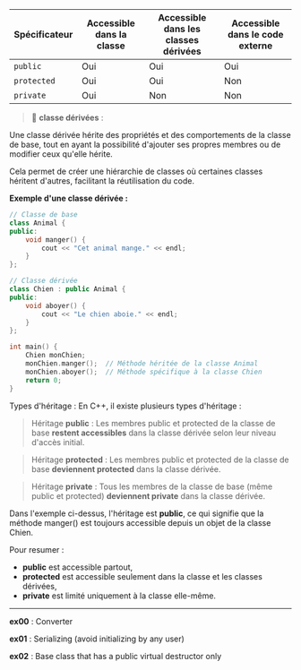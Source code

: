 | Spécificateur  | Accessible dans la classe | Accessible dans les **classes dérivées** | Accessible dans le code externe |
|----------------|---------------------------|--------------------------------------|----------------------------------|
| `public`       | Oui                       | Oui                                  | Oui                              |
| `protected`    | Oui                       | Oui                                  | Non                              |
| `private`      | Oui                       | Non                                  | Non                              |

> 🤔 **classe dérivées** :

Une classe dérivée hérite des propriétés et des comportements de la classe de base, tout en ayant la possibilité d'ajouter ses propres membres ou de modifier ceux qu'elle hérite.

Cela permet de créer une hiérarchie de classes où certaines classes héritent d'autres, facilitant la réutilisation du code.

**Exemple d'une classe dérivée :**

```cpp
// Classe de base
class Animal {
public:
    void manger() {
        cout << "Cet animal mange." << endl;
    }
};

// Classe dérivée
class Chien : public Animal {
public:
    void aboyer() {
        cout << "Le chien aboie." << endl;
    }
};

int main() {
    Chien monChien;
    monChien.manger();  // Méthode héritée de la classe Animal
    monChien.aboyer();  // Méthode spécifique à la classe Chien
    return 0;
}
```

Types d'héritage :
En C++, il existe plusieurs types d'héritage :

> Héritage **public** :
Les membres public et protected de la classe de base **restent accessibles** dans la classe dérivée selon leur niveau d'accès initial.

> Héritage **protected** : 
Les membres public et protected de la classe de base **deviennent protected** dans la classe dérivée.

> Héritage **private** :
Tous les membres de la classe de base (même public et protected) **deviennent private** dans la classe dérivée.

Dans l'exemple ci-dessus, l'héritage est **public**, ce qui signifie que la méthode manger() est toujours accessible depuis un objet de la classe Chien.


Pour resumer :
- **public** est accessible partout,
- **protected** est accessible seulement dans la classe et les classes dérivées,
- **private** est limité uniquement à la classe elle-même.

---

**ex00** : Converter

**ex01** : Serializing (avoid initializing by any user)

**ex02** :  Base class that has a public virtual destructor only
